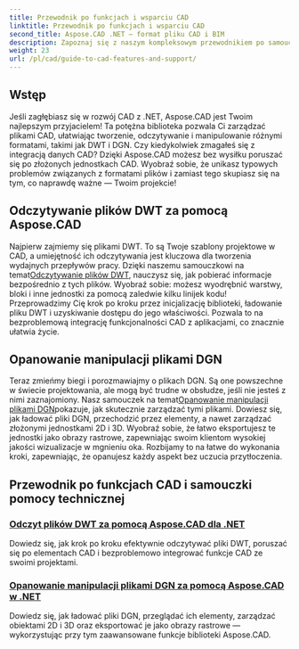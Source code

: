 ```yaml
---
title: Przewodnik po funkcjach i wsparciu CAD
linktitle: Przewodnik po funkcjach i wsparciu CAD
second_title: Aspose.CAD .NET — format pliku CAD i BIM
description: Zapoznaj się z naszym kompleksowym przewodnikiem po samouczkach Aspose.CAD dla platformy .NET, idealnym dla programistów chcących wzbogacić swoje oprogramowanie o funkcje CAD.
weight: 23
url: /pl/cad/guide-to-cad-features-and-support/
---
```

## Wstęp

Jeśli zagłębiasz się w rozwój CAD z .NET, Aspose.CAD jest Twoim najlepszym przyjacielem! Ta potężna biblioteka pozwala Ci zarządzać plikami CAD, ułatwiając tworzenie, odczytywanie i manipulowanie różnymi formatami, takimi jak DWT i DGN. Czy kiedykolwiek zmagałeś się z integracją danych CAD? Dzięki Aspose.CAD możesz bez wysiłku poruszać się po złożonych jednostkach CAD. Wyobraź sobie, że unikasz typowych problemów związanych z formatami plików i zamiast tego skupiasz się na tym, co naprawdę ważne — Twoim projekcie!

## Odczytywanie plików DWT za pomocą Aspose.CAD

Najpierw zajmiemy się plikami DWT. To są Twoje szablony projektowe w CAD, a umiejętność ich odczytywania jest kluczowa dla tworzenia wydajnych przepływów pracy. Dzięki naszemu samouczkowi na temat[Odczytywanie plików DWT](./read-dwt-files/), nauczysz się, jak pobierać informacje bezpośrednio z tych plików. Wyobraź sobie: możesz wyodrębnić warstwy, bloki i inne jednostki za pomocą zaledwie kilku linijek kodu! Przeprowadzimy Cię krok po kroku przez inicjalizację biblioteki, ładowanie pliku DWT i uzyskiwanie dostępu do jego właściwości. Pozwala to na bezproblemową integrację funkcjonalności CAD z aplikacjami, co znacznie ułatwia życie.

## Opanowanie manipulacji plikami DGN

 Teraz zmieńmy biegi i porozmawiajmy o plikach DGN. Są one powszechne w świecie projektowania, ale mogą być trudne w obsłudze, jeśli nie jesteś z nimi zaznajomiony. Nasz samouczek na temat[Opanowanie manipulacji plikami DGN](./mastering-dgn-file-manipulation/)pokazuje, jak skutecznie zarządzać tymi plikami. Dowiesz się, jak ładować pliki DGN, przechodzić przez elementy, a nawet zarządzać złożonymi jednostkami 2D i 3D. Wyobraź sobie, że łatwo eksportujesz te jednostki jako obrazy rastrowe, zapewniając swoim klientom wysokiej jakości wizualizacje w mgnieniu oka. Rozbijamy to na łatwe do wykonania kroki, zapewniając, że opanujesz każdy aspekt bez uczucia przytłoczenia.

## Przewodnik po funkcjach CAD i samouczki pomocy technicznej
### [Odczyt plików DWT za pomocą Aspose.CAD dla .NET](./read-dwt-files/)
Dowiedz się, jak krok po kroku efektywnie odczytywać pliki DWT, poruszać się po elementach CAD i bezproblemowo integrować funkcje CAD ze swoimi projektami.
### [Opanowanie manipulacji plikami DGN za pomocą Aspose.CAD w .NET](./mastering-dgn-file-manipulation/)
Dowiedz się, jak ładować pliki DGN, przeglądać ich elementy, zarządzać obiektami 2D i 3D oraz eksportować je jako obrazy rastrowe — wykorzystując przy tym zaawansowane funkcje biblioteki Aspose.CAD.